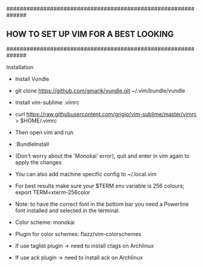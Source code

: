 ##############################################################
##    HOW TO SET UP VIM FOR A BEST LOOKING
##############################################################

Installation

- Install Vundle

- git clone https://github.com/gmarik/vundle.git ~/.vim/bundle/vundle

- Install vim-sublime .vimrc

- curl https://raw.githubusercontent.com/grigio/vim-sublime/master/vimrc > $HOME/.vimrc

- Then open vim and run

- :BundleInstall

- (Don't worry about the 'Monokai' error), quit and enter in vim again to apply the changes

- You can also add machine specific config to ~/.local.vim

- For best results make sure your $TERM env variable is 256 colours; export TERM=xterm-256color

- Note: to have the correct font in the bottom bar you need a Powerline font installed and selected in the terminal.

- Color scheme: monokai

- Plugin for color schemes: flazz/vim-colorschemes

- If use taglist plugin -> need to install ctags on Archlinux

- If use ack plugin -> need to install ack on Archlinux




